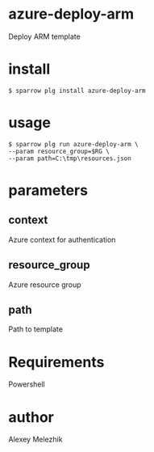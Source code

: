 # azure-deploy-arm

Deploy ARM template

# install

    $ sparrow plg install azure-deploy-arm

# usage

    $ sparrow plg run azure-deploy-arm \
    --param resource_group=$RG \
    --param path=C:\tmp\resources.json

# parameters

## context

Azure context for authentication

## resource_group

Azure resource group

## path

Path to template

# Requirements

Powershell

# author

Alexey Melezhik


